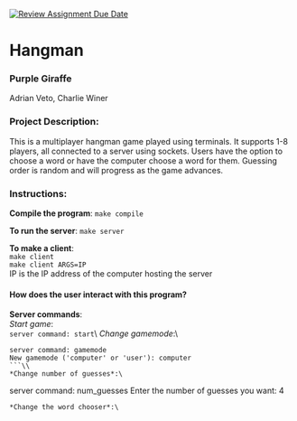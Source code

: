 [![Review Assignment Due Date](https://classroom.github.com/assets/deadline-readme-button-24ddc0f5d75046c5622901739e7c5dd533143b0c8e959d652212380cedb1ea36.svg)](https://classroom.github.com/a/SQs7pKlr)
# Hangman

### Purple Giraffe

Adrian Veto, Charlie Winer
       
### Project Description:

This is a multiplayer hangman game played using terminals. It supports 1-8 players, all connected to a server using sockets. Users have the option to choose a word or have the computer choose a word for them. Guessing order is random and will progress as the game advances.
  
### Instructions:
**Compile the program**:
`make compile`

**To run the server**:
`make server`

**To make a client**:\
`make client`\
`make client ARGS=IP`\
IP is the IP address of the computer hosting the server

#### How does the user interact with this program?
**Server commands**:\
*Start game*:\
`server command: start`\\
*Change gamemode*:\
```
server command: gamemode
New gamemode ('computer' or 'user'): computer
```\\
*Change number of guesses*:\
```
server command: num_guesses
Enter the number of guesses you want: 4
```\\
*Change the word chooser*:\
